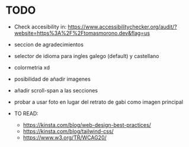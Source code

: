 # TODO
- Check accesibility in: https://www.accessibilitychecker.org/audit/?website=https%3A%2F%2Ftomasmorono.dev&flag=us
- seccion de agradecimientos
- selector de idioma para ingles galego (default) y castellano
- colormetria xd
- posibilidad de añadir imagenes
- añadir scroll-span a las secciones
- probar a usar foto en lugar del retrato de gabi como imagen principal

- TO READ:
  - https://kinsta.com/blog/web-design-best-practices/
  - https://kinsta.com/blog/tailwind-css/
  - https://www.w3.org/TR/WCAG20/